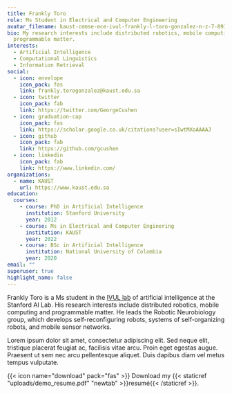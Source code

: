 ```yaml
---
title: Frankly Toro
role: Ms Student in Electrical and Computer Engineering
avatar_filename: kaust-cemse-ece-ivul-frankly-l-toro-gonzalez-n-z-7-8913-4k.jpg
bio: My research interests include distributed robotics, mobile computing and
  programmable matter.
interests:
  - Artificial Intelligence
  - Computational Linguistics
  - Information Retrieval
social:
  - icon: envelope
    icon_pack: fas
    link: frankly.torogonzalez@kaust.edu.sa
  - icon: twitter
    icon_pack: fab
    link: https://twitter.com/GeorgeCushen
  - icon: graduation-cap
    icon_pack: fas
    link: https://scholar.google.co.uk/citations?user=sIwtMXoAAAAJ
  - icon: github
    icon_pack: fab
    link: https://github.com/gcushen
  - icon: linkedin
    icon_pack: fab
    link: https://www.linkedin.com/
organizations:
  - name: KAUST
    url: https://www.kaust.edu.sa
education:
  courses:
    - course: PhD in Artificial Intelligence
      institution: Stanford University
      year: 2012
    - course: Ms in Electrical and Computer Enginering
      institution: KAUST
      year: 2022
    - course: BSc in Artificial Intelligence
      institution: National University of Colombia
      year: 2020
email: ""
superuser: true
highlight_name: false
---
```

Frankly Toro is a Ms student in the [IVUL lab](ivul.kaust.edu.sa) of artificial intelligence at the Stanford AI Lab. His research interests include distributed robotics, mobile computing and programmable matter. He leads the Robotic Neurobiology group, which develops self-reconfiguring robots, systems of self-organizing robots, and mobile sensor networks.

Lorem ipsum dolor sit amet, consectetur adipiscing elit. Sed neque elit, tristique placerat feugiat ac, facilisis vitae arcu. Proin eget egestas augue. Praesent ut sem nec arcu pellentesque aliquet. Duis dapibus diam vel metus tempus vulputate.

{{< icon name="download" pack="fas" >}} Download my {{< staticref "uploads/demo_resume.pdf" "newtab" >}}resumé{{< /staticref >}}.